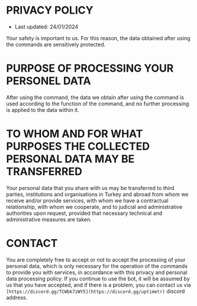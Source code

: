 # PRIVACY POLICY
- Last updated: 24/01/2024

Your safety is important to us. For this reason, the data obtained after using the commands are sensitively protected.

# PURPOSE OF PROCESSING YOUR PERSONEL DATA

After using the command, the data we obtain after using the command is used according to the function of the command, and no further processing is applied to the data within it.

# TO WHOM AND FOR WHAT PURPOSES THE COLLECTED PERSONAL DATA MAY BE TRANSFERRED

Your personal data that you share with us may be transferred to third parties, institutions and organisations in Turkey and abroad from whom we receive and/or provide services, with whom we have a contractual relationship, with whom we cooperate, and to judicial and administrative authorities upon request, provided that necessary technical and administrative measures are taken.

# CONTACT

You are completely free to accept or not to accept the processing of your personal data, which is only necessary for the operation of the commands to provide you with services, in accordance with this privacy and personal data processing policy. If you continue to use the bot, it will be assumed by us that you have accepted, and if there is a problem, you can contact us via `[https://discord.gg/TCWbk7zWY5](https://discord.gg/uptimetr)` discord address.
